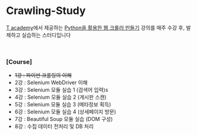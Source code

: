 # Crawling-Study

[T academy](https://tacademy.skplanet.com/frontMain.action)에서 제공하는 [Python을 활용한 웹 크롤러 만들기](https://tacademy.skplanet.com/live/player/onlineLectureDetail.action?seq=133) 강의를 매주 수강 후, 발제하고 실습하는 스터디입니다

<br>

### [Course]

- ~~1강 : 파이썬 크롤링의 이해~~
- 2강 : Selenium WebDriver 이해
- 3강 : Selenium 모듈 실습 1 (검색어 입력)s
- 4강 : Selenium 모듈 실습 2 (게시판 스캔)
- 5강 : Selenium 모듈 실습 3 (메타정보 획득)
- 6강 : Selenium 모듈 실습 4 (상세페이지 방문)
- 7강 : Beautiful Soup 모듈 실습 (DOM 구성)
- 8강 : 수집 데이터 전처리 및 DB 처리


